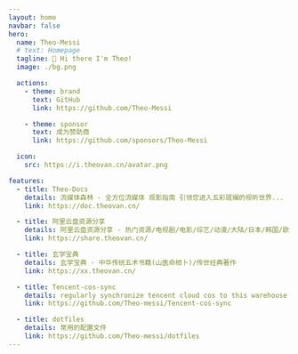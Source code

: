 ```yaml
---
layout: home
navbar: false
hero:
  name: Theo-Messi
  # text: Homepage
  tagline: 👋 Hi there I'm Theo!
  image: ./bg.png

  actions:
    - theme: brand
      text: GitHub
      link: https://github.com/Theo-Messi

    - theme: sponsor
      text: 成为赞助商
      link: https://github.com/sponsors/Theo-Messi

  icon:
    src: https://i.theovan.cn/avatar.png

features:
  - title: Theo-Docs
    details: 流媒体森林 - 全方位流媒体 观影指南 引领您进入五彩斑斓的视听世界...
    link: https://doc.theovan.cn/

  - title: 阿里云盘资源分享
    details: 阿里云盘资源分享 - 热门资源/电视剧/电影/综艺/动漫/大陆/日本/韩国/欧美
    link: https://share.theovan.cn/

  - title: 玄学宝典
    details: 玄学宝典 - 中华传统五术书籍(山医命相卜)/传世经典著作
    link: https://xx.theovan.cn/

  - title: Tencent-cos-sync
    details: regularly synchronize tencent cloud cos to this warehouse.
    link: https://github.com/Theo-messi/Tencent-cos-sync

  - title: dotfiles
    details: 常用的配置文件
    link: https://github.com/Theo-messi/dotfiles
---
```

